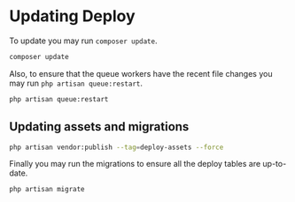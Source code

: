# Updating Deploy

To update you may run `composer update`.

```bash
composer update
```
Also, to ensure that the queue workers have the recent file changes you may run `php artisan queue:restart`.

```bash
php artisan queue:restart
```

## Updating assets and migrations

```bash
php artisan vendor:publish --tag=deploy-assets --force
```

Finally you may run the migrations to ensure all the deploy tables are up-to-date.

```bash
php artisan migrate
```
